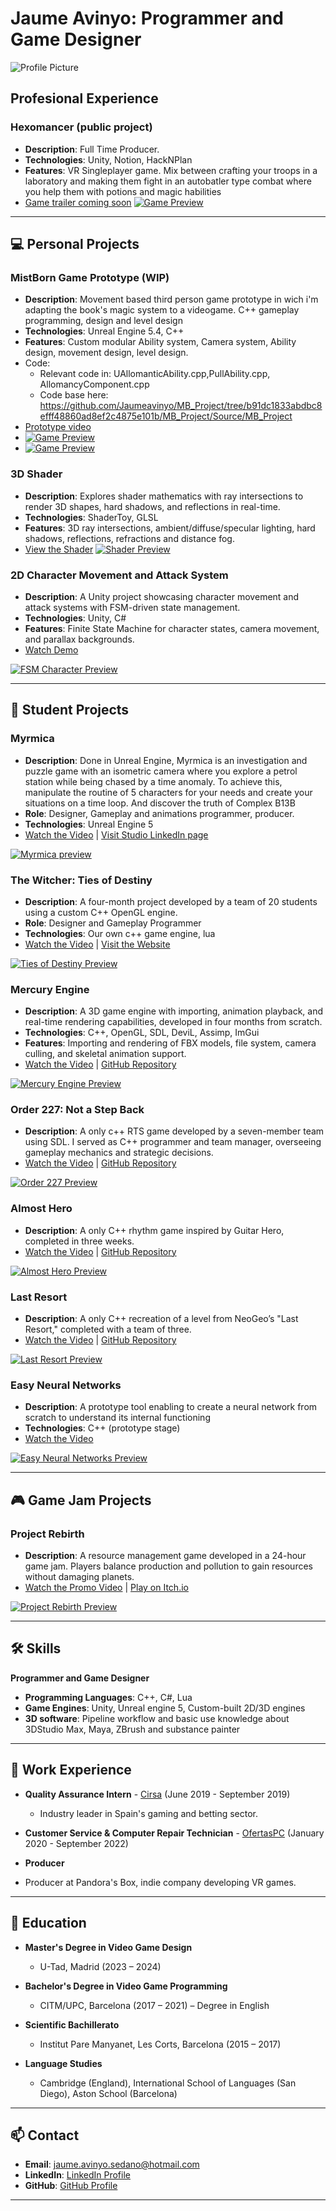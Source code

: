 # Jaume Avinyo: Programmer and Game Designer

![Profile Picture](/images/yo.png)

## Profesional Experience

### Hexomancer (public project)
- **Description**: Full Time Producer.
- **Technologies**: Unity, Notion, HackNPlan
- **Features**: VR Singleplayer game. Mix between crafting your troops in a laboratory and making them fight in an autobatler type combat where you help them with potions and magic habilities
- [Game trailer coming soon](https://www.youtube.com/watch?v=tlbSwPsO1Ss&t=1s&ab_channel=Hexomancer)
[![Game Preview](/images/hexomancer.jpg)](https://www.youtube.com/watch?v=tlbSwPsO1Ss&t=1s&ab_channel=Hexomancer)
---

## 💻 Personal Projects

### MistBorn Game Prototype (WIP) 
- **Description**: Movement based third person game prototype in wich i'm adapting the book's magic system to a videogame. C++ gameplay programming, design and level design
- **Technologies**: Unreal Engine 5.4, C++
- **Features**: Custom modular Ability system, Camera system, Ability design, movement design, level design.
- Code:
  - Relevant code in: UAllomanticAbility.cpp,PullAbility.cpp, AllomancyComponent.cpp
  - Code base here: https://github.com/Jaumeavinyo/MB_Project/tree/b91dc1833abdbc8efff48860ad8ef2c4875e101b/MB_Project/Source/MB_Project
- [Prototype video](https://youtu.be/nv4K4GL2YUI)
- [![Game Preview](/images/MistBornLevelGif.gif)](https://youtu.be/NfB75_VGf1M)
- [![Game Preview](/images/MistBornPlayGroundGif.gif)](https://youtu.be/rH3wEdMCtkY)
  
### 3D Shader
- **Description**: Explores shader mathematics with ray intersections to render 3D shapes, hard shadows, and reflections in real-time.
- **Technologies**: ShaderToy, GLSL
- **Features**: 3D ray intersections, ambient/diffuse/specular lighting, hard shadows, reflections, refractions and distance fog.
- [View the Shader](https://www.shadertoy.com/view/DdV3Dz)
[![Shader Preview](/images/ShaderGif.gif)](https://www.shadertoy.com/view/DdV3Dz)

### 2D Character Movement and Attack System
- **Description**: A Unity project showcasing character movement and attack systems with FSM-driven state management.
- **Technologies**: Unity, C#
- **Features**: Finite State Machine for character states, camera movement, and parallax backgrounds.
- [Watch Demo](https://youtu.be/3afHinusUmc)

[![FSM Character Preview](/images/fsm_character.png)](https://youtu.be/3afHinusUmc)

---

## 🏫 Student Projects

### Myrmica
- **Description**: Done in Unreal Engine, Myrmica is an investigation and puzzle game with an isometric camera where you explore a petrol station while being chased by a time anomaly. To achieve this, manipulate the routine of 5 characters for your needs and create your situations on a time loop. And discover the truth of Complex B13B
- **Role**: Designer, Gameplay and animations programmer, producer.
- **Technologies**: Unreal Engine 5
- [Watch the Video](https://www.youtube.com/watch?v=ShOjy29skAk) | [Visit Studio LinkedIn page](https://www.linkedin.com/company/paranoia-studios/posts/?feedView=all)

[![Myrmica preview](/images/MyrmicaGif.gif)](https://www.youtube.com/watch?v=ShOjy29skAk)

### The Witcher: Ties of Destiny
- **Description**: A four-month project developed by a team of 20 students using a custom C++ OpenGL engine.
- **Role**: Designer and Gameplay Programmer
- **Technologies**: Our own c++ game engine, lua
- [Watch the Video](https://www.youtube.com/watch?v=m5PS3PCTRs0) | [Visit the Website](https://tiesofdestiny.com/)

[![Ties of Destiny Preview](/images/GifWitcher.gif)](https://www.youtube.com/watch?v=m5PS3PCTRs0)

### Mercury Engine
- **Description**: A 3D game engine with importing, animation playback, and real-time rendering capabilities, developed in four months from scratch.
- **Technologies**: C++, OpenGL, SDL, DeviL, Assimp, ImGui
- **Features**: Importing and rendering of FBX models, file system, camera culling, and skeletal animation support.
- [Watch the Video](https://www.youtube.com/watch?v=qAw3V35vyvA) | [GitHub Repository](https://github.com/knela96/Mercury-Engine)

[![Mercury Engine Preview](/images/mercuryengine.png)](https://www.youtube.com/watch?v=qAw3V35vyvA)

### Order 227: Not a Step Back
- **Description**: A only c++ RTS game developed by a seven-member team using SDL. I served as C++ programmer and team manager, overseeing gameplay mechanics and strategic decisions.
- [Watch the Video](https://www.youtube.com/watch?v=2uebz2vIlOg) | [GitHub Repository](https://cutt.ly/Dh0o84m)

[![Order 227 Preview](/images/Order227Gif.gif)](https://www.youtube.com/watch?v=2uebz2vIlOg)

### Almost Hero
- **Description**: A only C++ rhythm game inspired by Guitar Hero, completed in three weeks.
- [Watch the Video](https://youtu.be/vuUG-xygVik) | [GitHub Repository](https://cutt.ly/8h0o4MY)

[![Almost Hero Preview](/images/AlmostHeroGif.gif)](https://youtu.be/vuUG-xygVik)

### Last Resort
- **Description**: A only C++ recreation of a level from NeoGeo’s "Last Resort," completed with a team of three.
- [Watch the Video](https://cutt.ly/2h0o5U4) | [GitHub Repository](https://cutt.ly/Dh0pqJL)

[![Last Resort Preview](/images/LastResortGif.gif)](https://cutt.ly/2h0o5U4)

### Easy Neural Networks
- **Description**: A prototype tool enabling to create a neural network from scratch to understand its internal functioning
- **Technologies**: C++ (prototype stage)
- [Watch the Video](https://www.youtube.com/watch?v=vVJ6H56kYGs)

[![Easy Neural Networks Preview](/images/Screenshot_1.png)](https://www.youtube.com/watch?v=vVJ6H56kYGs)

---

## 🎮 Game Jam Projects

### Project Rebirth
- **Description**: A resource management game developed in a 24-hour game jam. Players balance production and pollution to gain resources without damaging planets.
- [Watch the Promo Video](https://www.youtube.com/watch?v=ZdIgT6x-kOo&t=75s&ab_channel=RogerLeonBorras) | [Play on Itch.io](https://lostsignalstudio.itch.io/project-rebirth)

[![Project Rebirth Preview](/images/ProjectRebirth.png)](https://www.youtube.com/watch?v=ZdIgT6x-kOo&t=75s&ab_channel=RogerLeonBorras)

---


## 🛠 Skills

**Programmer and Game Designer**

- **Programming Languages**: C++, C#, Lua
- **Game Engines**: Unity, Unreal engine 5, Custom-built 2D/3D engines
- **3D software**: Pipeline workflow and basic use knowledge about 3DStudio Max, Maya, ZBrush and substance painter


---

## 💼 Work Experience

- **Quality Assurance Intern** - [Cirsa](https://www.cirsa.com/) (June 2019 - September 2019)
  - Industry leader in Spain's gaming and betting sector.
  
- **Customer Service & Computer Repair Technician** - [OfertasPC](https://www.ofertaspc.com/) (January 2020 - September 2022)
- **Producer**
- Producer at Pandora's Box, indie company developing VR games. 
---

## 📘 Education
- **Master's Degree in Video Game Design**  
  - U-Tad, Madrid (2023 – 2024) 
    
- **Bachelor's Degree in Video Game Programming**  
  - CITM/UPC, Barcelona (2017 – 2021) – Degree in English
  
- **Scientific Bachillerato**  
  - Institut Pare Manyanet, Les Corts, Barcelona (2015 – 2017)

- **Language Studies**  
  - Cambridge (England), International School of Languages (San Diego), Aston School (Barcelona)

---

## 📫 Contact

- **Email**: [jaume.avinyo.sedano@hotmail.com](mailto:jaume.avinyo.sedano@hotmail.com)
- **LinkedIn**: [LinkedIn Profile](https://linkedin.com/in/jaume-avinyó-sedano-b13b17183)
- **GitHub**: [GitHub Profile](https://github.com/Jaumeavinyo)

---
